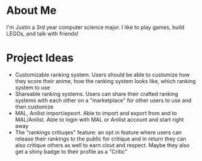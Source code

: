 # About Me
I'm Justin a 3rd year computer science major. I like to play games, build LEGOs, and talk with friends!
# Project Ideas
- Customizable ranking system. Users should be able to customize how they score their anime, how the ranking system looks like, which ranking system to use
- Shareable ranking systems. Users can share their crafted ranking systems with each other on a "marketplace" for other users to use and then customize
- MAL, Anilist import/epxort. Able to import and export from and to MAL/Anilist. Able to login with MAL or Anilist account and start right away
- The "rankings critiuqes" feature: an opt in feature where users can release their rankings to the public for critique and in return they can also critique others as well
to earn clout and respect. Maybe they also get a shiny badge to their profile as a "Critic"